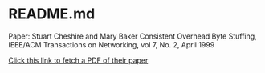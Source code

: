 # README.md

Paper: Stuart Cheshire and Mary Baker Consistent Overhead Byte Stuffing, IEEE/ACM Transactions on Networking, vol 7, No. 2, April 1999  

[Click this link to fetch a PDF of their paper](http://www.stuartcheshire.org/papers/COBSforToN.pdf )